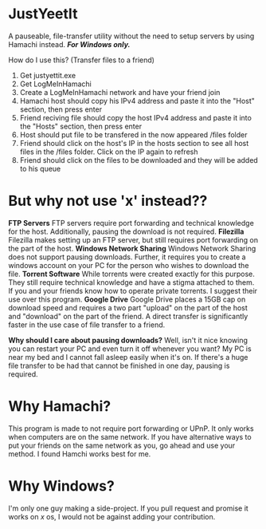 
# JustYeetIt
A pauseable, file-transfer utility without the need to setup servers by using Hamachi instead. ***For Windows only.***

How do I use this? (Transfer files to a friend)
1. Get justyettit.exe
2. Get LogMeInHamachi 
3. Create a LogMeInHamachi network and have your friend join
4. Hamachi host should copy his IPv4 address and paste it into the "Host" section, then press enter
5. Friend reciving file should copy the host IPv4 address and paste it into the "Hosts" section, then press enter
6. Host should put file to be transfered in the now appeared /files folder
7. Friend should click on the host's IP in the hosts section to see all host files in the /files folder. Click on the IP again to refresh
8. Friend should click on the files to be downloaded and they will be added to his queue


# But why not use 'x' instead??
**FTP Servers**
FTP servers require port forwarding and technical knowledge for the host. Additionally, pausing the download is not required.
**Filezilla**
Filezilla makes setting up an FTP server, but still requires port forwarding on the part of the host.
**Windows Network Sharing**
Windows Network Sharing does not support pausing downloads. Further, it requires you to create a windows account on your PC for the person who wishes to download the file.
**Torrent Software**
While torrents were created exactly for this purpose. They still require technical knowledge and have a stigma attached to them. If you and your friends know how to operate private torrents. I suggest their use over this program.
**Google Drive**
Google Drive places a 15GB cap on download speed and requires a two part "upload" on the part of the host and "download" on the part of the friend. A direct transfer is significantly faster in the use case of file transfer to a friend. 

**Why should I care about pausing downloads?**
Well, isn't it nice knowing you can restart your PC and even turn it off whenever you want? My PC is near my bed and I cannot fall asleep easily when it's on. If there's a huge file transfer to be had that cannot be finished in one day, pausing is required.

# Why Hamachi?
This program is made to not require port forwarding or UPnP. It only works when computers are on the same network. If you have alternative ways to put your friends on the same network as you, go ahead and use your method. I found Hamchi works best for me.


# Why Windows?
I'm only one guy making a side-project. If you pull request and promise it works on _x_ os, I would not be against adding your contribution.
